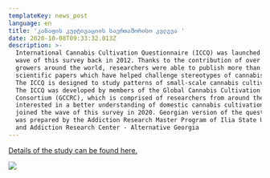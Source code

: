```yaml
---
templateKey: news_post
language: en
title: 'კანაფის კულტივაციის საერთაშორისო კვლევა '
date: 2020-10-08T09:33:32.013Z
description: >-
  International Cannabis Cultivation Questionnaire (ICCQ) was launched the first
  wave of this survey back in 2012. Thanks to the contribution of over 6500
  growers around the world, researchers were able to publish more than 18
  scientific papers which have helped challenge stereotypes of cannabis growers.
  The ICCQ is designed to study patterns of small-scale cannabis cultivation.
  The ICCQ was developed by members of the Global Cannabis Cultivation Research
  Consortium (GCCRC), which is comprised of researchers from around the world
  interested in a better understanding of domestic cannabis cultivation. Georgia
  joined the wave of this survey in 2020. Georgian version of the questionnaire
  was prepared by the Addiction Research Master Program of Ilia State University
  and Addiction Research Center - Alternative Georgia
---
```

[Details of the study can be found here.](https://worldwideweed.nl/?fbclid=IwAR1QTWvFxa7oIq7iwKKjfgySpfctsn66xiPqgXIlUDOlVLgeXa-yx8LEQBk)

<div class="image-list">

![](/media/uploads/fb-cover.png)

</div>
